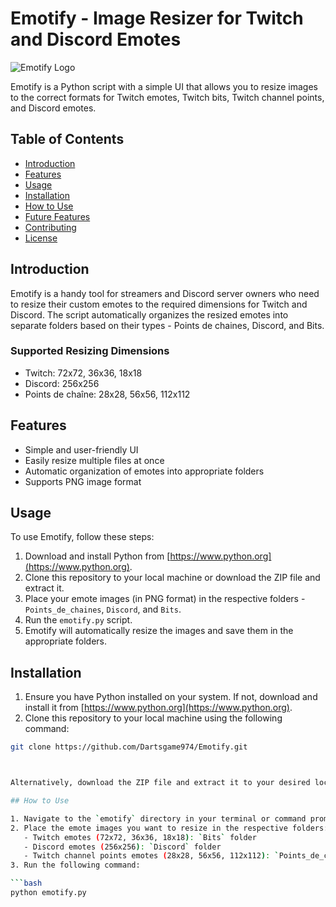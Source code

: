 

# Emotify - Image Resizer for Twitch and Discord Emotes

![Emotify Logo](https://github.com/Dartsgame974/Emotify/blob/main/icon.png?raw=true)

Emotify is a Python script with a simple UI that allows you to resize images to the correct formats for Twitch emotes, Twitch bits, Twitch channel points, and Discord emotes.

## Table of Contents

- [Introduction](#introduction)
- [Features](#features)
- [Usage](#usage)
- [Installation](#installation)
- [How to Use](#how-to-use)
- [Future Features](#future-features)
- [Contributing](#contributing)
- [License](#license)

## Introduction

Emotify is a handy tool for streamers and Discord server owners who need to resize their custom emotes to the required dimensions for Twitch and Discord. The script automatically organizes the resized emotes into separate folders based on their types - Points de chaines, Discord, and Bits.

### Supported Resizing Dimensions

- Twitch: 72x72, 36x36, 18x18
- Discord: 256x256
- Points de chaîne: 28x28, 56x56, 112x112

## Features

- Simple and user-friendly UI
- Easily resize multiple files at once
- Automatic organization of emotes into appropriate folders
- Supports PNG image format

## Usage

To use Emotify, follow these steps:

1. Download and install Python from [https://www.python.org](https://www.python.org).
2. Clone this repository to your local machine or download the ZIP file and extract it.
3. Place your emote images (in PNG format) in the respective folders - `Points_de_chaines`, `Discord`, and `Bits`.
4. Run the `emotify.py` script.
5. Emotify will automatically resize the images and save them in the appropriate folders.

## Installation

1. Ensure you have Python installed on your system. If not, download and install it from [https://www.python.org](https://www.python.org).
2. Clone this repository to your local machine using the following command:

```bash
git clone https://github.com/Dartsgame974/Emotify.git



Alternatively, download the ZIP file and extract it to your desired location.

## How to Use

1. Navigate to the `emotify` directory in your terminal or command prompt.
2. Place the emote images you want to resize in the respective folders:
   - Twitch emotes (72x72, 36x36, 18x18): `Bits` folder
   - Discord emotes (256x256): `Discord` folder
   - Twitch channel points emotes (28x28, 56x56, 112x112): `Points_de_chaines` folder
3. Run the following command:

```bash
python emotify.py

